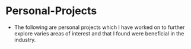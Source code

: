 # Personal-Projects
- The following are personal projects which I have worked on to further explore varies areas of interest and that I found were beneficial in the industry.  
